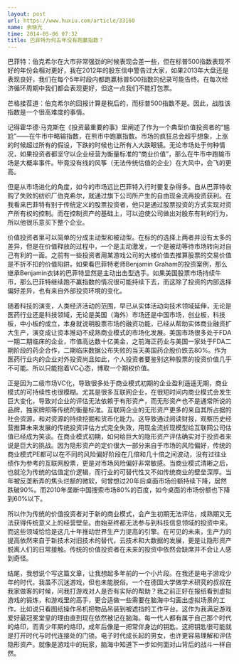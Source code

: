 ```yaml
---
layout: post
url: https://www.huxiu.com/article/33160
name: 余晓光
time: 2014-05-06 07:32
title: 巴菲特为何五年没有跑赢指数？
---
```

巴菲特：伯克希尔在大市非常强劲的时候表现会差一些，但在标普500指数表现不好的年份会相对更好，我在2012年的股东信中警告过大家，如果2013年大盘还是表现良好，我们在每个5年时段内都跑赢标普500指数的纪录可能告终。在每次经济循环周期中我们都会表现更好，但这一点我们不能打包票。

芒格接茬道：伯克希尔的回报计算是税后的，而标普500指数不是。因此，战胜该指数是一个很高难度的事情。

记得霍华德·马克斯在《投资最重要的事》里阐述了作为一个典型价值投资者的“尴尬”——在牛市中略输指数，在熊市中跑赢指数。市场的疯狂总会超乎想象，上涨的时候超过所有的假设，下跌的时候也让所有人大跌眼镜。无论市场处于何种情况，如果投资者都坚守以企业经营为衡量标准的“商业价值”，那么在牛市中跑输市场是大概率事件。毕竟没有线的风筝（无法传统估值的企业）在大风中，会飞的更高。

但是从市场进化的角度，如今的市场远比巴菲特入行时要复杂得多。自从巴菲特收购了失败的纺织厂伯克希尔，就通过旗下公司所产生的自由现金流再投资获利。在我看来巴菲特有别于传统定义的股票投资者，他只是通过股票投资的方式实现对资产所有权的控制。而在控制资产的基础上，可以迫使公司做出对股东有利的行为，所以他很乐意买下整个企业。

价值投资者里可以简单的分成主动型和被动型。在标的的选择上两者并没有太多的差异，但是在价值释放的过程中，一个是主动激发，一个是被动等待市场转向对自己有利的一面。之前有一些投资者用某游戏公司的大楼价值去推算股票的交易价值是不折不扣的价值陷阱。如果看巴菲特老师Benjamin Graham的投资案例，那么继承Benjamin衣钵的巴菲特显然是主动出击型选手。如果美国股票市场持续牛市，那么巴菲特继续跑不赢指数的情况很可能持续下去，而这除了投资的内部选择偏好差异，也有来自外部投资环境的变化。

随着科技的演变，人类经济活动的范围，早已从实体活动向技术领域延伸，无论是医药行业还是科技领域，无论是美国（海外）市场还是中国市场，创业板，科技板，中小板的成立，本身就说明股票市场的融资功能，已经从帮助实体商业融资扩大生产，演变成让资本推动不成熟商业模式的市场化发展。美国市场很多处于FDA 一期二期临床的企业，市值高达数十亿美金，之前海正药业与美国一家处于FDA二期阶段的药企合作，二期临床数据公布失败的当天美国药企股价跌去80%。作为医药行业内的企业对外投资尚且如此，个人投资者要鉴别这种股票的投资价值几乎不可能。所以只能抱着VC心态，博取一个期权价值。

正是因为二级市场VC化，导致很多处于商业模式初期的企业盈利遥遥无期，商业模式的可持续性也很模糊。尤其是很多互联网企业，在很短时间内商业模式会发生巨大变化，导致对企业的评估无法依赖于有形资产，而无形资产也不是通常所说的品牌，独家牌照等传统的衡量标准。互联网企业的无形资产更多的来自其所占据的社会资源，和对资源的持续挖掘和货币化能力。这导致通过阅读财报，观察历史经营推算未来发展的传统投资评估方式完全失效，用现金流折现模型给互联网公司估值已经成为笑谈。在商业模式初期，如何给巨大的隐形资产评估确实对于投资者来说是巨大的挑战。因为隐形资产的定价很大一部分来自于市场的风险偏好，传统的商业模式PE都可以在不同的风险偏好阶段在几倍和几十倍之间波动，没有过往业绩作为参考的互联网股票，更是对市场风险偏好非常敏感。当商业模式清晰之后，也就沦为传统的估值定价逻辑，而行业的可替代性又不如传统商业的壁垒深厚。当年被反垄断弄的焦头烂额的微软，何曾想过20年后桌面市场份额持续下降，居然跌破90%。而2010年垄断中国搜索市场80%的百度，如今桌面的市场份额也下降到60%以下。

所以作为传统的价值投资者对于新的商业模式，会产生初期无法评估，成熟期又无法获得传统意义上的经营壁垒。由始至终都无法参与到科技信息领域的投资中来。而这些领域恰恰是这几十年推动世界生产力提高的引擎。在可见的未来，生产力的提高依然来自于新技术对旧技术的替代，云技术和大数据的发展，更是让隐形资产脱离人们的日常接触。传统的价值投资者在未来的投资中依然会缺席并不会让人感到奇怪。

结尾，我想说个写这篇文章，让我想起多年前的一个小片段。在我还是电子游戏少年的时代，我虽不沉迷游戏，但也未能脱俗。一个在德国大学做学术研究的叔叔在我家做客的时候，问我打游戏对人是否有实际的帮助？我之前正好在报纸看到虚拟游戏的锻炼，和游戏里的高手，更合适做一些需要在脑海中勾画出虚拟场景的工作。比如说只看图纸操作吊机把物品吊装到被遮挡的工作平台。这作为我满足游戏爱好最冠冕堂皇的理由直到现在依然被记在脑海。每一代人都有属于自己那个时代的烙印，而青少年期的烙印，成年后像是一把常伴身边的钥匙，这把钥匙很可能就是打开时代与时代连接处的门锁。电子时代成长起的男女，也许更容易理解和评估隐形资产。就像是游戏中的玩家，脑海中知道下一步如何面对山背后的战斗一样自然。

